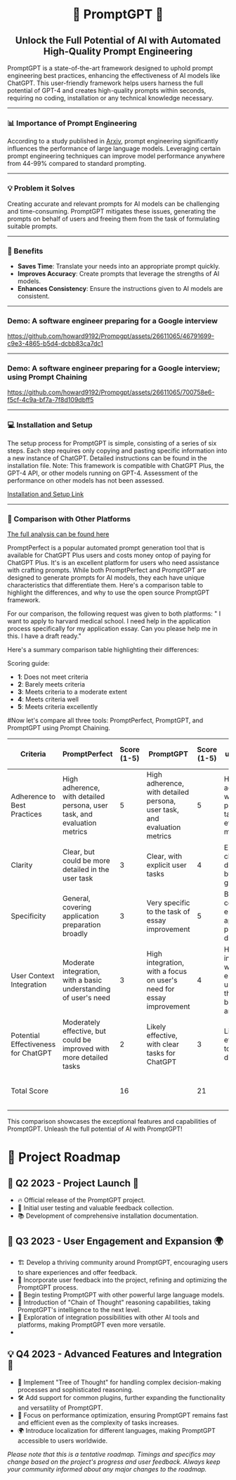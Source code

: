 # <div align="center">🚀 PromptGPT 🚀</div>

## <div align="center">Unlock the Full Potential of AI with Automated High-Quality Prompt Engineering</div>

PromptGPT is a state-of-the-art framework designed to uphold prompt engineering best practices, enhancing the effectiveness of AI models like ChatGPT. This user-friendly framework helps users harness the full potential of GPT-4 and creates high-quality prompts within seconds, requiring no coding, installation or any technical knowledge necessary.

<div align="center">

---

</div>

### 📊 Importance of Prompt Engineering 

According to a study published in [Arxiv](https://arxiv.org/pdf/2201.11903.pdf), prompt engineering significantly influences the performance of large language models. Leveraging certain prompt engineering techniques can improve model performance anywhere from 44-99% compared to standard prompting.

<div align="center">

---

</div>

### 💡 Problem it Solves 

Creating accurate and relevant prompts for AI models can be challenging and time-consuming. PromptGPT mitigates these issues, generating the prompts on behalf of users and freeing them from the task of formulating suitable prompts.

<div align="center">

---

</div>

### 🚀 Benefits

- **Saves Time**: Translate your needs into an appropriate prompt quickly.
- **Improves Accuracy**: Create prompts that leverage the strengths of AI models.
- **Enhances Consistency**: Ensure the instructions given to AI models are consistent.
---
### Demo: A software engineer preparing for a Google interview


https://github.com/howard9192/Prompgpt/assets/26611065/46791699-c9e3-4865-b5d4-dcbb83ca7dc1


---
### Demo: A software engineer preparing for a Google interview; using Prompt Chaining 
https://github.com/howard9192/Prompgpt/assets/26611065/700758e6-f5cf-4c9a-bf7a-7f8d109dbff5 



<div align="center">

---

</div>

### 💻 Installation and Setup

The setup process for PromptGPT is simple, consisting of a series of six steps. Each step requires only copying and pasting specific information into a new instance of ChatGPT. Detailed instructions can be found in the installation file. Note: This framework is compatible with ChatGPT Plus, the GPT-4 API, or other models running on GPT-4. Assessment of the performance on other models has not been assessed. 

[Installation and Setup Link](https://github.com/howard9192/Prompgpt/blob/main/Instructions.md)

<div align="center">

---

</div>

### 🥊 Comparison with Other Platforms
[The full analysis can be found here](https://github.com/howard9192/Prompgpt/blob/main/Comparison%20to%20PromptPerfect.md)

PromptPerfect is a popular automated prompt generation tool that is available for ChatGPT Plus users and costs money ontop of paying for ChatGPT Plus. It's is an excellent platform for users who need assistance with crafting prompts. While both PromptPerfect and PromptGPT are designed to generate prompts for AI models, they each have unique characteristics that differentiate them. Here's a comparison table to highlight the differences, and why to use the open source PromptGPT framework.

For our comparison, the following request was given to both platforms: " I want to apply to harvard medical school. I need help in the application process specifically for my application essay. Can you please help me in this. I have a draft ready."



Here's a summary comparison table highlighting their differences:

Scoring guide:
- **1**: Does not meet criteria
- **2**: Barely meets criteria
- **3**: Meets criteria to a moderate extent
- **4**: Meets criteria well
- **5**: Meets criteria excellently

#Now let's compare all three tools: PromptPerfect, PromptGPT, and PromptGPT using Prompt Chaining. 

| Criteria | PromptPerfect | Score (1-5) | PromptGPT | Score (1-5) | PromptGPT using Prompt Chaining | Score (1-5) | Best Tool |
|---|---|---|---|---|---|---|---|
| Adherence to Best Practices | High adherence, with detailed persona, user task, and evaluation metrics | 5 | High adherence, with detailed persona, user task, and evaluation metrics | 5 | High adherence, with detailed persona, user task, and evaluation metrics | 5 | <span style="color:green">Tie</span> |
| Clarity | Clear, but could be more detailed in the user task | 3 | Clear, with explicit user tasks | 4 | Extremely clear, with detailed step-by-step guidance | 5 | <span style="color:green">PromptGPT using Prompt Chaining</span> |
| Specificity | General, covering application preparation broadly | 3 | Very specific to the task of essay improvement | 5 | Broad, covering the entire application process with detailed steps | 4 | <span style="color:green">PromptGPT</span> |
| User Context Integration | Moderate integration, with a basic understanding of user's need | 3 | High integration, with a focus on user's need for essay improvement | 4 | High integration, with an emphasis on understanding the user's background and goals | 5 | <span style="color:green">PromptGPT using Prompt Chaining</span> |
| Potential Effectiveness for ChatGPT | Moderately effective, but could be improved with more detailed tasks | 2 | Likely effective, with clear tasks for ChatGPT | 3 | Likely very effective due to clear, detailed tasks | 4 | <span style="color:green">PromptGPT using Prompt Chaining</span> |
| Total Score | | 16 | | 21 | | 23 | <span style="color:green">PromptGPT using Prompt Chaining</span> |


This comparison showcases the exceptional features and capabilities of PromptGPT. Unleash the full potential of AI with PromptGPT!

# 🚀 Project Roadmap

## 🎈 Q2 2023 - Project Launch 🎉

- 🔥 Official release of the PromptGPT project.
- 👥 Initial user testing and valuable feedback collection.
- 📚 Development of comprehensive installation documentation.

## 📢 Q3 2023 - User Engagement and Expansion 🌍

- 🏗️ Develop a thriving community around PromptGPT, encouraging users to share experiences and offer feedback.
- 🔄 Incorporate user feedback into the project, refining and optimizing the PromptGPT process.
- 🧪 Begin testing PromptGPT with other powerful large language models.
- 🧠 Introduction of "Chain of Thought" reasoning capabilities, taking PromptGPT's intelligence to the next level.
- 🔌 Exploration of integration possibilities with other AI tools and platforms, making PromptGPT even more versatile.
- 
## 💡 Q4 2023 - Advanced Features and Integration 🎁
- 🌲 Implement "Tree of Thought" for handling complex decision-making processes and sophisticated reasoning.
- 🛠️ Add support for common plugins, further expanding the functionality and versatility of PromptGPT.
- 🚀 Focus on performance optimization, ensuring PromptGPT remains fast and efficient even as the complexity of tasks increases.
- 🌍 Introduce localization for different languages, making PromptGPT accessible to users worldwide.

_*Please note that this is a tentative roadmap. Timings and specifics may change based on the project's progress and user feedback. Always keep your community informed about any major changes to the roadmap.*_



